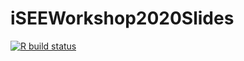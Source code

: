 
# iSEEWorkshop2020Slides

<!-- badges: start -->
[![R build status](https://github.com/iSEE/iSEEWorkshop2020Slides/workflows/render/badge.svg)](https://github.com/iSEE/iSEEWorkshop2020Slides/actions)
<!-- badges: end -->
